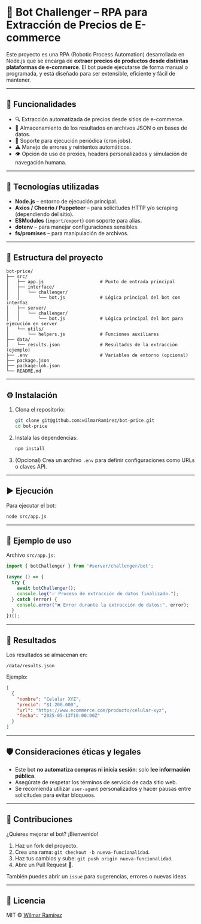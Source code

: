 # 🛒 Bot Challenger – RPA para Extracción de Precios de E-commerce

Este proyecto es una RPA (Robotic Process Automation) desarrollada en Node.js que se encarga de **extraer precios de productos desde distintas plataformas de e-commerce**. El bot puede ejecutarse de forma manual o programada, y está diseñado para ser extensible, eficiente y fácil de mantener.

---

## 🚀 Funcionalidades

- 🔍 Extracción automatizada de precios desde sitios de e-commerce.
- 💾 Almacenamiento de los resultados en archivos JSON o en bases de datos.
- 🔄 Soporte para ejecución periódica (cron jobs).
- ⚠️ Manejo de errores y reintentos automáticos.
- 👁 Opción de uso de proxies, headers personalizados y simulación de navegación humana.

---

## 🧰 Tecnologías utilizadas

- **Node.js** – entorno de ejecución principal.
- **Axios / Cheerio / Puppeteer** – para solicitudes HTTP y/o scraping (dependiendo del sitio).
- **ESModules** (`import/export`) con soporte para alias.
- **dotenv** – para manejar configuraciones sensibles.
- **fs/promises** – para manipulación de archivos.

---

## 📁 Estructura del proyecto

```
bot-price/
├── src/
│   ├── app.js                     # Punto de entrada principal
│   ├── interface/
│   │   └── challenger/
│   │       └── bot.js             # Lógica principal del bot con interfaz
│   ├── server/
│   │   └── challenger/
│   │       └── bot.js             # Lógica principal del bot para ejecución en server
│   └── utils/
│       └── helpers.js             # Funciones auxiliares
├── data/
│   └── results.json               # Resultados de la extracción (ejemplo)
├── .env                           # Variables de entorno (opcional)
├── package.json
├── package-lok.json
└── README.md
```

---

## ⚙️ Instalación

1. Clona el repositorio:
   ```bash
   git clone git@github.com:wilmarRamirez/bot-price.git
   cd bot-price
   ```

2. Instala las dependencias:
   ```bash
   npm install
   ```

3. (Opcional) Crea un archivo `.env` para definir configuraciones como URLs o claves API.

---

## ▶️ Ejecución

Para ejecutar el bot:

```bash
node src/app.js
```

---

## 📌 Ejemplo de uso

Archivo `src/app.js`:

```js
import { botChallenger } from '#server/challenger/bot';

(async () => {
  try {
    await botChallenger();
    console.log("✅ Proceso de extracción de datos finalizado.");
  } catch (error) {
    console.error("❌ Error durante la extracción de datos:", error);
  }
})();
```

---

## 🧪 Resultados

Los resultados se almacenan en:

```
/data/results.json
```

Ejemplo:

```json
[
  {
    "nombre": "Celular XYZ",
    "precio": "$1.200.000",
    "url": "https://www.ecommerce.com/producto/celular-xyz",
    "fecha": "2025-05-13T10:00:00Z"
  }
]
```

---

## 🛡 Consideraciones éticas y legales

- Este bot **no automatiza compras ni inicia sesión**: solo **lee información pública**.
- Asegúrate de respetar los términos de servicio de cada sitio web.
- Se recomienda utilizar `user-agent` personalizados y hacer pausas entre solicitudes para evitar bloqueos.

---

## 🤝 Contribuciones

¿Quieres mejorar el bot? ¡Bienvenido!

1. Haz un fork del proyecto.
2. Crea una rama: `git checkout -b nueva-funcionalidad`.
3. Haz tus cambios y sube: `git push origin nueva-funcionalidad`.
4. Abre un Pull Request 🚀.

También puedes abrir un `issue` para sugerencias, errores o nuevas ideas.

---

## 📄 Licencia

MIT © [Wilmar Ramírez](https://github.com/wilmarRamirez)
